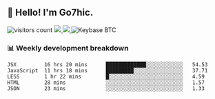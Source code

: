 ## 👋 Hello! I'm Go7hic.

 ![visitors count](https://visitors-by-url-pls-dont-use-this-in-your-repo.vercel.app/Go7hic-github-readme)
 <a href="https://twitter.com/Go7hic">
    <img src="https://img.shields.io/badge/-@Go7hic-1ca0f1?style=flat-square&labelColor=1ca0f1&logo=twitter&logoColor=white&link=https://twitter.com/Go7hic">
   <a/>
   <a href="mailto:gtfx0209@gmail.com">
    <img src="https://img.shields.io/badge/-gtfx0209@gmail.com-c14438?style=flat-square&logo=Gmail&logoColor=white&link=mailto:gtfx0209@gmail.com">
   <a/>
    ![Keybase BTC](https://img.shields.io/keybase/btc/Go7hic)
 <!--
🔭 I’m currently working
🌱 I’m currently learning
💬 Ask me about 
📫 How to reach me: 
⚡ Fun fact: 
-->
 <!--
![My Github Stats](https://github-readme-stats.vercel.app/api?username=Go7hic&show_icons=true&count_private=true)

-->

### 📊 Weekly development breakdown
<!--START_SECTION:waka-->
```text
JSX         16 hrs 20 mins      █████████████░░░░░░░░░░░░   54.53 
JavaScript  11 hrs 18 mins      █████████░░░░░░░░░░░░░░░░   37.71 
LESS        1 hr 22 mins        █░░░░░░░░░░░░░░░░░░░░░░░░   4.59 
HTML        28 mins             ░░░░░░░░░░░░░░░░░░░░░░░░░   1.57 
JSON        23 mins             ░░░░░░░░░░░░░░░░░░░░░░░░░   1.33
```
<!--END_SECTION:waka-->


